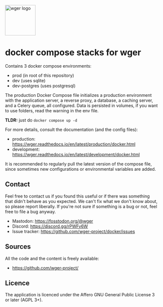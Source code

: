 <img src="https://raw.githubusercontent.com/wger-project/wger/master/wger/core/static/images/logos/logo.png" width="100" height="100" alt="wger logo" />


# docker compose stacks for wger
Contains 3 docker compose environments:

* prod (in root of this repository)
* dev (uses sqlite)
* dev-postgres (uses postgresql)

The production Docker Compose file initializes a production environment with the
application server, a reverse proxy, a database, a caching server, and a Celery
queue, all configured. Data is persisted in volumes, if you want to use folders,
read the warning in the env file.

**TLDR:** just do `docker compose up -d`

For more details, consult the documentation (and the config files):

* production: <https://wger.readthedocs.io/en/latest/production/docker.html>
* development: <https://wger.readthedocs.io/en/latest/development/docker.html>

It is recommended to regularly pull the latest version of the compose file,
since sometimes new configurations or environmental variables are added.

## Contact

Feel free to contact us if you found this useful or if there was something that
didn't behave as you expected. We can't fix what we don't know about, so please
report liberally. If you're not sure if something is a bug or not, feel free to
file a bug anyway.

* Mastodon: <https://fosstodon.org/@wger>
* Discord: <https://discord.gg/rPWFv6W>
* Issue tracker: <https://github.com/wger-project/docker/issues>


## Sources

All the code and the content is freely available:

* <https://github.com/wger-project/>

## Licence

The application is licenced under the Affero GNU General Public License 3 or
later (AGPL 3+).



